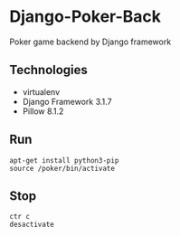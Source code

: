 # Django-Poker-Back
Poker game backend by Django framework

## Technologies
* virtualenv
* Django Framework 3.1.7
* Pillow 8.1.2

## Run
    apt-get install python3-pip
    source /poker/bin/activate

## Stop
    ctr c
    desactivate
